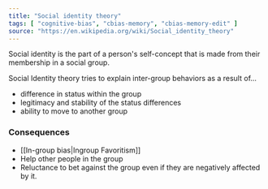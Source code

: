 ```yaml
---
title: "Social identity theory"
tags: [ "cognitive-bias", "cbias-memory", "cbias-memory-edit" ]
source: "https://en.wikipedia.org/wiki/Social_identity_theory"
---
```


Social identity is the part of a person's self-concept that is made from their membership in a social group.

Social Identity theory tries to explain inter-group behaviors as a result of...
- difference in status within the group
- legitimacy and stability of the status differences
- ability to move to another group

### Consequences

- [[In-group bias|Ingroup Favoritism]]
- Help other people in the group
- Reluctance to bet against the group even if they are negatively affected by it.